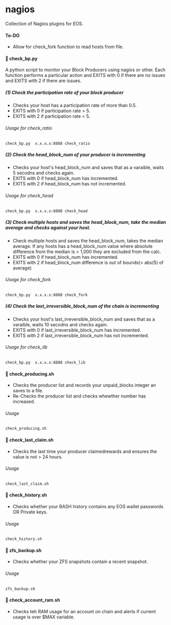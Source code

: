 # nagios

Collection of Nagios plugins for EOS.

#### To-DO

* Allow for check_fork function to read hosts from file.


####  📌 check_bp.py


A python script to monitor your Block Producers using nagios or other.
Each function performs a particular action and EXITS with 0 if there are no issues and EXITS with 2 if there are issues. 



#####  (1) Check the participation rate of your block producer 

* Checks your host has a participation rate of more than 0.5.
* EXITS with 0 if participation rate > 5.
* EXITS with 2 if participation rate < 5.

###### Usage for check_ratio
`check_bp.py  x.x.x.x:8888 check_ratio`



#####  (2) Check the head_block_num of your producer is incrementing 

* Checks your host's head_block_num and saves that as a varaible, waits 5 secodns and checks again.
* EXITS with 0 if head_block_num has incremented. 
* EXITS with 2 if head_block_num has not incremented. 

###### Usage for check_head
`check_bp.py  x.x.x.x:8888 check_head`



#####  (3) Check multiple hosts and saves the head_block_num, take the median average and checks against your host.

* Check multiple hosts and saves the head_block_num, takes the median average. If any hosts has a head_block_num value where absolute difference from the median is > 1,000 they are excluded from the calc.
* EXITS with 0 if head_block_num has incremented. 
* EXITS with 2 if head_block_num difference is out of bounds(> abs(5) of average)

###### Usage for check_fork
`check_bp.py  x.x.x.x:8888 check_fork`


#####  (4) Check the last_irreversible_block_num of the chain is incrementing 

* Checks your host's last_irreversible_block_num and saves that as a varaible, waits 10 secodns and checks again.
* EXITS with 0 if last_irreversible_block_num has incremented. 
* EXITS with 2 if last_irreversible_block_num has not incremented. 

###### Usage for check_lib
`check_bp.py  x.x.x.x:8888 check_lib`


####  📌 check_producing.sh

* Checks the producer list and records your unpaid_blocks integer an saves to a file.
* Re-Checks the producer list and checks whewther number has increased. 

###### Usage 
`check_producing.sh`


####  📌 check_last_claim.sh

* Checks the last time your producer claimedrewards and ensures the value is not > 24 hours.

###### Usage 
`check_last_claim.sh`

####  📌 check_history.sh

* Checks whether your BASH history contains any EOS wallet passwords OR Private keys.

###### Usage 
`check_history.sh`

####  📌 zfs_backup.sh

* Checks whether your ZFS snapshots contain a recent snapshot.

###### Usage 
`zfs_backup.sh`


####  📌 check_account_ram.sh

* Checks teh RAM usage for an account on chain and alerts if current usage is over $MAX variable.
